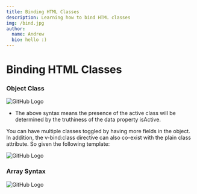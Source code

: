 ```yaml
---
title: Binding HTML Classes
description: Learning how to bind HTML classes
img: /bind.jpg
author:
  name: Andrew
  bio: hello :)
---
```


# Binding HTML Classes

### Object Class

![GitHub Logo](../../../Downloads/hello-main%204/Andrew/MD%20files/Binding%20classes/object_syntax.png)

* The above syntax means the presence of the active class will be determined by the truthiness of the data property isActive.

You can have multiple classes toggled by having more fields in the object. In addition, the v-bind:class directive can also co-exist with the plain class attribute. So given the following template:

![GitHub Logo](../../../Downloads/hello-main%204/Andrew/MD%20files/Binding%20classes/object_syntax2.png) 


### Array Syntax

![GitHub Logo](../../../Downloads/hello-main%204/Andrew/MD%20files/Binding%20classes/array_syntax.png) 

